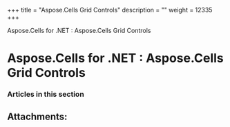+++
title = "Aspose.Cells Grid Controls" 
description = "" 
weight = 12335 
+++

Aspose.Cells for .NET : Aspose.Cells Grid Controls  

# Aspose.Cells for .NET : Aspose.Cells Grid Controls


### Articles in this section

           

## Attachments:


